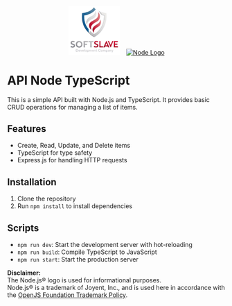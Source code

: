 <p align="center">
  <img src="public/logo-scudo.png" width="120" alt="SoftSlave by John Rivas" style="margin-right: 10px;" />
  <a href="http://nestjs.com/" target="blank"><img src="https://upload.wikimedia.org/wikipedia/commons/thumb/d/d9/Node.js_logo.svg/2560px-Node.js_logo.svg.png" width="120" alt="Node Logo" /></a>
</p>

# API Node TypeScript

This is a simple API built with Node.js and TypeScript. It provides basic CRUD operations for managing a list of items.
## Features
- Create, Read, Update, and Delete items
- TypeScript for type safety
- Express.js for handling HTTP requests

## Installation

1. Clone the repository
2. Run `npm install` to install dependencies

## Scripts

- `npm run dev`: Start the development server with hot-reloading
- `npm run build`: Compile TypeScript to JavaScript
- `npm run start`: Start the production server



**Disclaimer:**  
The Node.js® logo is used for informational purposes.  
Node.js® is a trademark of Joyent, Inc., and is used here in accordance with the [OpenJS Foundation Trademark Policy](https://openjsf.org/trademark-policy/).